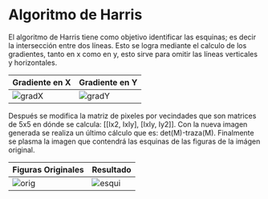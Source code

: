 # Algoritmo de Harris

El algoritmo de Harris tiene como objetivo identificar las esquinas; es decir la intersección entre dos líneas. 
Esto se logra mediante el calculo de los gradientes, tanto en x como en y, esto sirve para omitir las líneas verticales y horizontales.

| Gradiente en X | Gradiente en Y |
| ------ | ------ |
| ![gradX](https://user-images.githubusercontent.com/117127601/199139544-fb2413a7-fb46-4a78-b805-75415be88561.PNG) | ![gradY](https://user-images.githubusercontent.com/117127601/199139546-91e57330-45a2-4c8e-9196-b7f8896120c1.PNG) |

Después se modifica la matriz de pixeles por vecindades que son matrices de 5x5 en dónde se calcula: 
[[Ix2, IxIy], [IxIy, Iy2]]. Con la nueva imagen generada se realiza un último cálculo que es: det(M)-traza(M). 
Finalmente se plasma la imagen que contendrá las esquinas de las figuras de la imágen original.

| Figuras Originales | Resultado |
| ------ | ------ |
| ![orig](https://user-images.githubusercontent.com/117127601/199139548-a2741d5f-97ef-4574-8511-ebfb1dded43d.PNG) | ![esqui](https://user-images.githubusercontent.com/117127601/199139549-177e6a51-5a17-428a-8a3b-d9536324bffc.PNG) |
